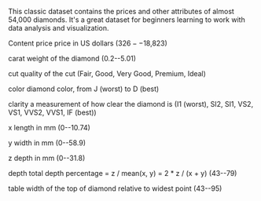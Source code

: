 This classic dataset contains the prices and other attributes of almost 54,000 diamonds. It's a great dataset for beginners learning to work with data analysis and visualization.

Content price price in US dollars ($326--$18,823)

carat weight of the diamond (0.2--5.01)

cut quality of the cut (Fair, Good, Very Good, Premium, Ideal)

color diamond color, from J (worst) to D (best)

clarity a measurement of how clear the diamond is (I1 (worst), SI2, SI1, VS2, VS1, VVS2, VVS1, IF (best))

x length in mm (0--10.74)

y width in mm (0--58.9)

z depth in mm (0--31.8)

depth total depth percentage = z / mean(x, y) = 2 * z / (x + y) (43--79)

table width of the top of diamond relative to widest point (43--95)
